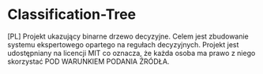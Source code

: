 # Classification-Tree

[PL]
Projekt ukazujący binarne drzewo decyzyjne. Celem jest zbudowanie systemu ekspertowego opartego na regułach decyzyjnych.
Projekt jest udostępniany na licencji MIT co oznacza, że każda osoba ma prawo z niego skorzystać POD WARUNKIEM PODANIA ŹRÓDŁA.
